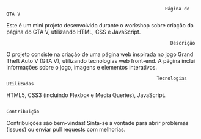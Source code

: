 

                                                              Página do GTA V
Este é um mini projeto desenvolvido durante o workshop sobre criação da página do GTA V, utilizando HTML, CSS e JavaScript.

                                                                Descrição
O projeto consiste na criação de uma página web inspirada no jogo Grand Theft Auto V (GTA V), utilizando tecnologias web front-end. A página inclui informações sobre o jogo, imagens e elementos interativos.

                                                           Tecnologias Utilizadas
HTML5, CSS3 (incluindo Flexbox e Media Queries), JavaScript. 

                                                               Contribuição
Contribuições são bem-vindas! Sinta-se à vontade para abrir problemas (issues) ou enviar pull requests com melhorias.
